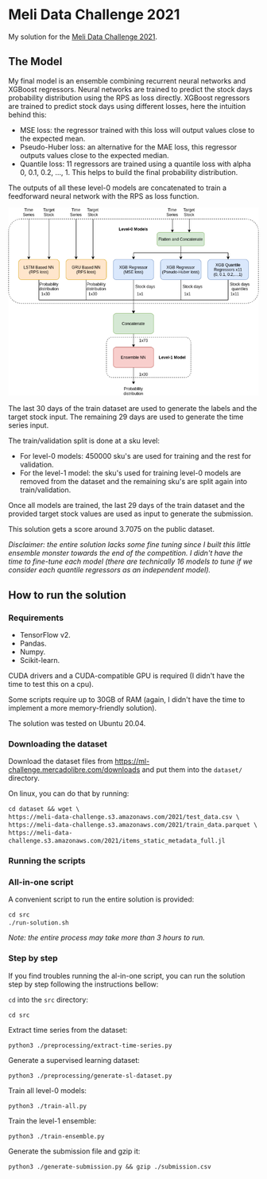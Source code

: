 # Meli Data Challenge 2021
My solution for the [Meli Data Challenge 2021](https://ml-challenge.mercadolibre.com/).

## The Model
My final model is an ensemble combining recurrent neural networks and XGBoost regressors.
Neural networks are trained to predict the stock days probability distribution using the RPS as loss directly.
XGBoost regressors are trained to predict stock days using different losses, here the intuition behind this:
  - MSE loss: the regressor trained with this loss will output values close to the expected mean.
  - Pseudo-Huber loss: an alternative for the MAE loss, this regressor outputs values close to the expected median.
  - Quantile loss: 11 regressors are trained using a quantile loss with alpha 0, 0.1, 0.2, ..., 1. This helps to build the final probability distribution.

The outputs of all these level-0 models are concatenated to train a feedforward neural network with the RPS as loss function.

![diagram](diagram.png)

The last 30 days of the train dataset are used to generate the labels and the target stock input. The remaining 29 days are used to generate the time series input.

The train/validation split is done at a sku level:
  - For level-0 models: 450000 sku's are used for training and the rest for validation.
  - For the level-1 model: the sku's used for training level-0 models are removed from the dataset and the remaining sku's are split again into train/validation.

Once all models are trained, the last 29 days of the train dataset and the provided target stock values are used as input to generate the submission.

This solution gets a score around 3.7075 on the public dataset.

_Disclaimer: the entire solution lacks some fine tuning since I built this little ensemble monster towards the end of the competition. I didn't have the time to fine-tune each model (there are technically 16 models to tune if we consider each quantile regressors as an independent model)._

## How to run the solution

### Requirements
  - TensorFlow v2.
  - Pandas.
  - Numpy.
  - Scikit-learn.

CUDA drivers and a CUDA-compatible GPU is required (I didn't have the time to test this on a cpu).

Some scripts require up to 30GB of RAM (again, I didn't have the time to implement a more memory-friendly solution).

The solution was tested on Ubuntu 20.04.

### Downloading the dataset
Download the dataset files from https://ml-challenge.mercadolibre.com/downloads and put them into the `dataset/` directory.

On linux, you can do that by running:
```
cd dataset && wget \
https://meli-data-challenge.s3.amazonaws.com/2021/test_data.csv \
https://meli-data-challenge.s3.amazonaws.com/2021/train_data.parquet \
https://meli-data-challenge.s3.amazonaws.com/2021/items_static_metadata_full.jl
```

### Running the scripts
### All-in-one script
A convenient script to run the entire solution is provided:
```
cd src
./run-solution.sh
```
*Note: the entire process may take more than 3 hours to run.*

### Step by step
If you find troubles running the al-in-one script, you can run the solution step by step following the instructions bellow:

`cd` into the `src` directory:
```
cd src
```
Extract time series from the dataset:
```
python3 ./preprocessing/extract-time-series.py
```
Generate a supervised learning dataset:
```
python3 ./preprocessing/generate-sl-dataset.py
```
Train all level-0 models:
```
python3 ./train-all.py
```
Train the level-1 ensemble:
```
python3 ./train-ensemble.py
```
Generate the submission file and gzip it:
```
python3 ./generate-submission.py && gzip ./submission.csv
```

